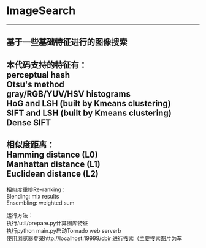 # ImageSearch
---------------------------
基于一些基础特征进行的图像搜索<br>
---------------------------
本代码支持的特征有：<br>
perceptual hash<br>
Otsu's method<br>
gray/RGB/YUV/HSV histograms<br>
HoG and LSH (built by Kmeans clustering)<br>
SIFT and LSH (built by Kmeans clustering)<br>
Dense SIFT<br>
---------------------------
相似度距离：<br>
Hamming distance (L0)<br>
Manhattan distance (L1)<br>
Euclidean distance (L2)<br>
---------------------------
相似度重排Re-ranking：<br>
Blending: mix results<br>
Ensembling: weighted sum<br>

运行方法：<br>
执行/util/prepare.py计算图库特征<br>
执行python main.py启动Tornado web serverb<br>
使用浏览器登录http://localhost:19999/cbir 进行搜索（主要搜索图片为车<br>
